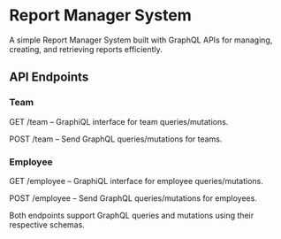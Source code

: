 # Report Manager System
A simple Report Manager System built with GraphQL APIs for managing, creating, and retrieving reports efficiently.

## API Endpoints

### Team

GET /team – GraphiQL interface for team queries/mutations.

POST /team – Send GraphQL queries/mutations for teams.

### Employee

GET /employee – GraphiQL interface for employee queries/mutations.

POST /employee – Send GraphQL queries/mutations for employees.

Both endpoints support GraphQL queries and mutations using their respective schemas.
